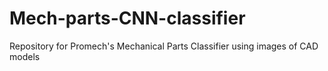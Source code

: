 # Mech-parts-CNN-classifier
Repository for Promech's Mechanical Parts Classifier using images of CAD models
